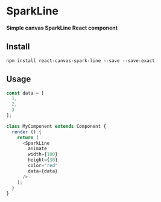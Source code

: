 # SparkLine

**Simple canvas SparkLine React component**

## Install

```shell
npm install react-canvas-spark-line --save --save-exact
```

## Usage

```javascript
const data = [
  1,
  2,
  3
];

class MyComponent extends Component {
  render () {
    return (
      <SparkLine
        animate
        width={100}
        height={30}
        color="red"
        data={data}
      />
    );
  }
}
```
